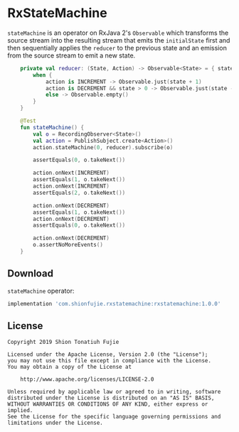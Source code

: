 # RxStateMachine
`stateMachine` is an operator on RxJava 2's `Observable` which transforms the source stream into the resulting stream that emits the `initialState` first and then sequentially applies the `reducer` to the previous state and an emission from the source stream to emit a new state.

```kotlin
    private val reducer: (State, Action) -> Observable<State> = { state, action ->
        when {
            action is INCREMENT -> Observable.just(state + 1)
            action is DECREMENT && state > 0 -> Observable.just(state - 1)
            else -> Observable.empty()
        }
    }

    @Test
    fun stateMachine() {
        val o = RecordingObserver<State>()
        val action = PublishSubject.create<Action>()
        action.stateMachine(0, reducer).subscribe(o)

        assertEquals(0, o.takeNext())

        action.onNext(INCREMENT)
        assertEquals(1, o.takeNext())
        action.onNext(INCREMENT)
        assertEquals(2, o.takeNext())

        action.onNext(DECREMENT)
        assertEquals(1, o.takeNext())
        action.onNext(DECREMENT)
        assertEquals(0, o.takeNext())

        action.onNext(DECREMENT)
        o.assertNoMoreEvents()
    }
```

## Download

`stateMachine` operator:
```groovy
implementation 'com.shionfujie.rxstatemachine:rxstatemachine:1.0.0'
```

## License
    Copyright 2019 Shion Tonatiuh Fujie

    Licensed under the Apache License, Version 2.0 (the "License");
    you may not use this file except in compliance with the License.
    You may obtain a copy of the License at

        http://www.apache.org/licenses/LICENSE-2.0

    Unless required by applicable law or agreed to in writing, software
    distributed under the License is distributed on an "AS IS" BASIS,
    WITHOUT WARRANTIES OR CONDITIONS OF ANY KIND, either express or implied.
    See the License for the specific language governing permissions and
    limitations under the License.

